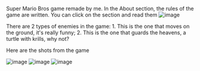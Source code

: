 Super Mario Bros game remade by me. In the About section, the rules of the game are written. You can click on the section and read them
![image](https://user-images.githubusercontent.com/66825034/163408505-f4ffe71b-0c71-4123-9437-de7975a4ff7e.png)

There are 2 types of enemies in the game: 1. This is the one that moves on the ground, it's really funny;
2. This is the one that guards the heavens, a turtle with krills, why not?

Here are the shots from the game

![image](https://user-images.githubusercontent.com/66825034/163410004-6f45cbea-d76f-47c2-b232-f1c18a263068.png)
![image](https://user-images.githubusercontent.com/66825034/163410108-bef02516-2d32-435e-9b33-8d01c1f3c830.png)
![image](https://user-images.githubusercontent.com/66825034/163410180-13fb90f4-2a7a-44ba-8f66-2ee53d2f231f.png)
